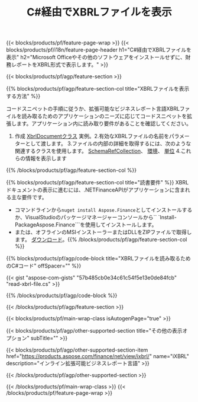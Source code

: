 ﻿---
title: C#経由でXBRLファイルを表示
description: XBRLファイル表示のサンプルコード。 APIサンプルコードを使用して、.NETベースのアプリケーション内のバッチXBRLファイルを表示します。 
url: /ja/net/view/xbrl/
family: finance
platformtag: net
feature: view
informat: XBRL
outformat: 
otherformats: 
---
{{< blocks/products/pf/feature-page-wrap >}}
{{< blocks/products/pf/i18n/feature-page-header h1="C#経由でXBRLファイルを表示" h2="Microsoft Officeやその他のソフトウェアをインストールせずに、財務レポートをXBRL形式で表示します。" >}}

{{< blocks/products/pf/agp/feature-section >}}

{{% blocks/products/pf/agp/feature-section-col title="XBRLファイルを表示する方法" %}}

コードスニペットの手順に従うか、拡張可能なビジネスレポート言語XBRLファイルを読み取るためのアプリケーションのニーズに応じてコードスニペットを拡張します。アプリケーション内に読み取り要件があることを確認してください。

1. 作成 [XbrlDocumentクラス](https://apireference.aspose.com/finance/net/aspose.finance.xbrl/xbrldocument) 実例。2.有効なXBRLファイルの名前をパラメーターとして渡します。
3.ファイルの内部の詳細を取得するには、次のような関連するクラスを使用します。 [SchemaRefCollection](https://apireference.aspose.com/finance/net/aspose.finance.xbrl/schemarefcollection)、 [環境](https://apireference.aspose.com/finance/net/aspose.finance.xbrl/context)、 [単位](https://apireference.aspose.com/finance/net/aspose.finance.xbrl/unit) 
4.これらの情報を表示します

{{% /blocks/products/pf/agp/feature-section-col %}}

{{% blocks/products/pf/agp/feature-section-col title="読書要件" %}}
XBRLドキュメントの表示に進むには、.NETFinanceAPIがアプリケーションに含まれる主な要件です。 
- コマンドラインから```nuget install Aspose.Finance```としてインストールするか、VisualStudioのパッケージマネージャーコンソールから`` `Install-PackageAspose.Finance```を使用してインストールします。
- または、オフラインのMSIインストーラーまたはDLLをZIPファイルで取得します。 [ダウンロード](https://downloads.aspose.com/finance/net)。{{% /blocks/products/pf/agp/feature-section-col %}}

{{% blocks/products/pf/agp/code-block title="XBRLファイルを読み取るためのC#コード" offSpacer="" %}}

{{< gist "aspose-com-gists" "57b485cb0e34c61c54f5e13e0de84fcb" "read-xbrl-file.cs" >}}

{{% /blocks/products/pf/agp/code-block %}}

{{< /blocks/products/pf/agp/feature-section >}}

{{< blocks/products/pf/main-wrap-class isAutogenPage="true" >}}

{{< blocks/products/pf/agp/other-supported-section title="その他の表示オプション" subTitle="" >}}

{{< blocks/products/pf/agp/other-supported-section-item href="https://products.aspose.com/finance/net/view/ixbrl/" name="iXBRL" description="インライン拡張可能ビジネスレポート言語" >}}

{{< /blocks/products/pf/agp/other-supported-section >}}

{{< /blocks/products/pf/main-wrap-class >}}
{{< /blocks/products/pf/feature-page-wrap >}}